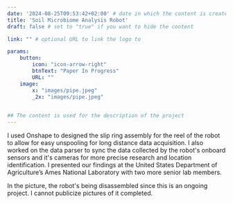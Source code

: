 ```yaml
---
date: '2024-08-25T09:53:42+02:00' # date in which the content is created - defaults to "today"
title: 'Soil Microbiome Analysis Robot'
draft: false # set to "true" if you want to hide the content 

link: "" # optional URL to link the logo to

params:
    button:
        icon: "icon-arrow-right"
        btnText: "Paper In Progress"
        URL: ""
    image:  
        x: "images/pipe.jpeg"
        _2x: "images/pipe.jpeg"
    

## The content is used for the description of the project
---
```


I used Onshape to designed the slip ring assembly for the reel of the robot to allow for easy unspooling for long distance data acquisition. I also worked on the data parser to sync the data collected by the robot's onboard sensors and it's cameras for more precise research and location identification. I presented our findings at the United States Department of Agriculture’s Ames National Laboratory with two more senior lab members.

In the picture, the robot's being disassembled since this is an ongoing project. I cannot publicize pictures of it completed.